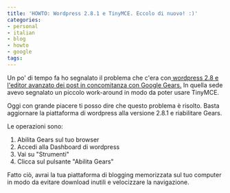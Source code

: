 ```yaml
---
title: 'HOWTO: Wordpress 2.8.1 e TinyMCE. Eccolo di nuovo! :)'
categories:
- personal
- italian
- blog
- howto
- google
tags:
---
```

Un po' di tempo fa ho segnalato il problema che c'era con[ wordpress 2.8 e
l'editor avanzato dei post in concomitanza con Google
Gears.]({{site.url}}/2009/06/15/howto-wordpress-2-8-e-tinymce-dove-e-finito/)
In quella sede avevo segnalato un piccolo work-around in modo da
poter usare TinyMCE.

Oggi con grande piacere ti posso dire che questo problema è risolto. Basta
aggiornare la piattaforma di wordpress alla versione 2.8.1 e riabilitare
Gears.

Le operazioni sono:

  1. Abilita Gears sul tuo browser
  2. Accedi alla Dashboard di wordpress
  3. Vai su "Strumenti"
  4. Clicca sul pulsante "Abilita Gears"
  
Fatto ciò, avrai la tua piattaforma di blogging memorizzata sul tuo computer
in modo da evitare download inutili e velocizzare la navigazione.
